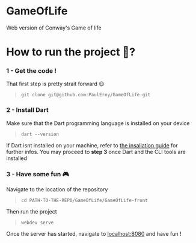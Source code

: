 # GameOfLife
Web version of Conway's Game of life

# How to run the project 🚀?

### 1 - Get the code !
That first step is pretty strait forward 😉
> `git clone git@github.com:PaulErny/GameOfLife.git`

### 2 - Install Dart
Make sure that the Dart programming language is installed on your device
> `dart --version`

If Dart isnt installed on your machine, refer to [the insallation guide](https://dart.dev/tutorials/web/get-started#2-install-dart) for further infos.
You may proceed to **step 3** once Dart and the CLI tools are installed

### 3 - Have some fun 🎮

Navigate to the location of the repository
> `cd PATH-TO-THE-REPO/GameOfLife/GameOfLife-front`

Then run the project
> `webdev serve`

Once the server has started, navigate to [localhost:8080](http://localhost:8080) and have fun !
